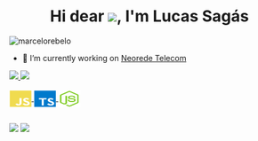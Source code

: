 <h1 align="center">Hi dear <img src="https://raw.githubusercontent.com/kaueMarques/kaueMarques/master/hi.gif" width="30px">, I'm Lucas Sagás</h1>
<p align="left"> <img src="https://komarev.com/ghpvc/?username=rebelo0512" alt="marcelorebelo" /> </p>

- 🔭 I’m currently working on [Neorede Telecom](https://neorede.com.br)

 <div>
  <a href="https://github.com/rebelo0512">
  <img height="180em" src="https://github-readme-stats.vercel.app/api?username=rebelo0512&show_icons=true&theme=dracula&include_all_commits=true&count_private=true"/>
  <img height="180em" src="https://github-readme-stats.vercel.app/api/top-langs/?username=rebelo0512&layout=compact&langs_count=7&theme=dracula"/>
</div>
  
 <div style="display: inline_block"><br>
  <img align="center" alt="Marcelo-Js" height="30" width="40" src="https://raw.githubusercontent.com/devicons/devicon/master/icons/javascript/javascript-plain.svg">
  <img align="center" alt="Marcelo-Ts" height="30" width="40" src="https://raw.githubusercontent.com/devicons/devicon/master/icons/typescript/typescript-plain.svg">
  <img align="center" alt="Marcelo-Nodejs" height="30" width="40" src="https://raw.githubusercontent.com/devicons/devicon/master/icons/nodejs/nodejs-original.svg">
</div>
  
##
 
<div> 
  <a href = "mailto:marcelo.e.rebelo@gmail.com"><img src="https://img.shields.io/badge/-Gmail-%23333?style=for-the-badge&logo=gmail&logoColor=white" target="_blank"></a>
  <a href="https://www.linkedin.com/in/marcelo-eduardo-rebelo-110304132/" target="_blank"><img src="https://img.shields.io/badge/-LinkedIn-%230077B5?style=for-the-badge&logo=linkedin&logoColor=white" target="_blank"></a>  
</div>
